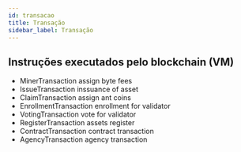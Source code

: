 ```yaml
---
id: transacao
title: Transação
sidebar_label: Transação
---
```


## Instruções executados pelo blockchain (VM)

- MinerTransaction	assign byte fees
- IssueTransaction	inssuance of asset
- ClaimTransaction	assign ant coins
- EnrollmentTransaction	enrollment for validator
- VotingTransaction	vote for validator
- RegisterTransaction assets register
- ContractTransaction contract transaction
- AgencyTransaction	 agency transaction
